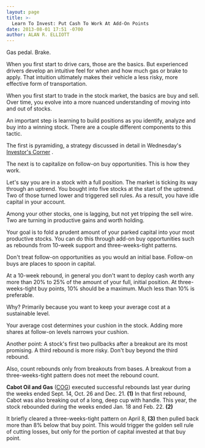 ```yaml
---
layout: page
title: >-
  Learn To Invest: Put Cash To Work At Add-On Points
date: 2013-08-01 17:51 -0700
author: ALAN R. ELLIOTT
---
```





Gas pedal. Brake.


When you first start to drive cars, those are the basics. But experienced drivers develop an intuitive feel for when and how much gas or brake to apply. That intuition ultimately makes their vehicle a less risky, more effective form of transportation.


When you first start to trade in the stock market, the basics are buy and sell. Over time, you evolve into a more nuanced understanding of moving into and out of stocks.


An important step is learning to build positions as you identify, analyze and buy into a winning stock. There are a couple different components to this tactic.


The first is pyramiding, a strategy discussed in detail in Wednesday's [Investor's Corner](http://education.investors.com/investors-corner/665720-pyramiding-into-stocks-reduces-risk.htm?Ntt=pyramid-scott-stoddard-investors) .


The next is to capitalize on follow-on buy opportunities. This is how they work.


Let's say you are in a stock with a full position. The market is ticking its way through an uptrend. You bought into five stocks at the start of the uptrend. Two of those turned lower and triggered sell rules. As a result, you have idle capital in your account.


Among your other stocks, one is lagging, but not yet tripping the sell wire. Two are turning in productive gains and worth holding.


Your goal is to fold a prudent amount of your parked capital into your most productive stocks. You can do this through add-on buy opportunities such as rebounds from 10-week support and three-weeks-tight patterns.


Don't treat follow-on opportunities as you would an initial base. Follow-on buys are places to spoon in capital.


At a 10-week rebound, in general you don't want to deploy cash worth any more than 20% to 25% of the amount of your full, initial position. At three-weeks-tight buy points, 10% should be a maximum. Much less than 10% is preferable.


Why? Primarily because you want to keep your average cost at a sustainable level.


Your average cost determines your cushion in the stock. Adding more shares at follow-on levels narrows your cushion.


Another point: A stock's first two pullbacks after a breakout are its most promising. A third rebound is more risky. Don't buy beyond the third rebound.


Also, count rebounds only from breakouts from bases. A breakout from a three-weeks-tight pattern does not meet the rebound count.


**Cabot Oil and Gas** ([COG](https://research.investors.com/quote.aspx?symbol=COG)) executed successful rebounds last year during the weeks ended Sept. 14, Oct. 26 and Dec. 21. **(1)** In that first rebound, Cabot was also breaking out of a long, deep cup with handle. This year, the stock rebounded during the weeks ended Jan. 18 and Feb. 22. **(2)**


It briefly cleared a three-weeks-tight pattern on April 8, **(3)** then pulled back more than 8% below that buy point. This would trigger the golden sell rule of cutting losses, but only for the portion of capital invested at that buy point.




